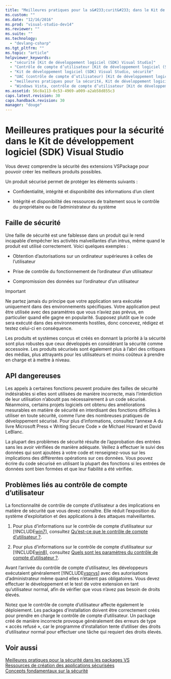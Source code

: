 ```yaml
---
title: "Meilleures pratiques pour la s&#233;curit&#233; dans le Kit de d&#233;veloppement logiciel (SDK) Visual Studio | Microsoft Docs"
ms.custom: ""
ms.date: "12/16/2016"
ms.prod: "visual-studio-dev14"
ms.reviewer: ""
ms.suite: ""
ms.technology: 
  - "devlang-csharp"
ms.tgt_pltfrm: ""
ms.topic: "article"
helpviewer_keywords: 
  - "sécurité [Kit de développement logiciel (SDK) Visual Studio]"
  - "Contrôle de compte d’utilisateur [Kit de développement logiciel (SDK) Visual Studio]"
  - "Kit de développement logiciel (SDK) Visual Studio, sécurité"
  - "UAC (contrôle de compte d’utilisateur) [Kit de développement logiciel (SDK) Visual Studio]"
  - "meilleures pratiques pour la sécurité, Kit de développement logiciel (SDK) Visual Studio"
  - "Windows Vista, contrôle de compte d’utilisateur [Kit de développement logiciel (SDK) Visual Studio]"
ms.assetid: 56c8a113-0c53-4969-a009-a2ab58d855c3
caps.latest.revision: 30
caps.handback.revision: 30
manager: "douge"
---
```

# Meilleures pratiques pour la s&#233;curit&#233; dans le Kit de d&#233;veloppement logiciel (SDK) Visual Studio
Vous devez comprendre la sécurité des extensions VSPackage pour pouvoir créer les meilleurs produits possibles.  
  
 Un produit sécurisé permet de protéger les éléments suivants :  
  
-   Confidentialité, intégrité et disponibilité des informations d’un client  
  
-   Intégrité et disponibilité des ressources de traitement sous le contrôle du propriétaire ou de l’administrateur du système  
  
## Faille de sécurité  
 Une faille de sécurité est une faiblesse dans un produit qui le rend incapable d’empêcher les activités malveillantes d’un intrus, même quand le produit est utilisé correctement. Voici quelques exemples :  
  
-   Obtention d’autorisations sur un ordinateur supérieures à celles de l’utilisateur  
  
-   Prise de contrôle du fonctionnement de l’ordinateur d’un utilisateur  
  
-   Compromission des données sur l’ordinateur d’un utilisateur  
  
> [!IMPORTANT]
>  Ne partez jamais du principe que votre application sera exécutée uniquement dans des environnements spécifiques. Votre application peut être utilisée avec des paramètres que vous n’aviez pas prévus, en particulier quand elle gagne en popularité. Supposez plutôt que le code sera exécuté dans des environnements hostiles, donc concevez, rédigez et testez celui\-ci en conséquence.  
  
 Les produits et systèmes conçus et créés en donnant la priorité à la sécurité sont plus robustes que ceux développés en considérant la sécurité comme accessoire. Les produits sécurisés sont également plus à l’abri des critiques des médias, plus attrayants pour les utilisateurs et moins coûteux à prendre en charge et à mettre à niveau.  
  
## API dangereuses  
 Les appels à certaines fonctions peuvent produire des failles de sécurité indésirables si elles sont utilisées de manière incorrecte, mais l’interdiction de leur utilisation n’aboutit pas nécessairement à un code sécurisé. Néanmoins, certains projets logiciels ont obtenu des améliorations mesurables en matière de sécurité en interdisant des fonctions difficiles à utiliser en toute sécurité, comme l’une des nombreuses pratiques de développement sécurisé. Pour plus d’informations, consultez l’annexe A du livre Microsoft Press « Writing Secure Code » de Michael Howard et David LeBlanc.  
  
 La plupart des problèmes de sécurité résulte de l’approbation des entrées sans les avoir vérifiées de manière adéquate. Veillez à effectuer le suivi des données qui sont ajoutées à votre code et renseignez\-vous sur les implications des différentes opérations sur ces données. Vous pouvez écrire du code sécurisé en utilisant la plupart des fonctions si les entrées de données sont bien formées et que leur fiabilité a été vérifiée.  
  
## Problèmes liés au contrôle de compte d’utilisateur  
 La fonctionnalité de contrôle de compte d’utilisateur a des implications en matière de sécurité que vous devez connaître. Elle réduit l’exposition du système d’exploitation et des applications à des attaques malveillantes.  
  
1.  Pour plus d’informations sur le contrôle de compte d’utilisateur sur [!INCLUDE[win7](../build/includes/win7_md.md)], consultez [Qu’est\-ce que le contrôle de compte d’utilisateur ?](http://go.microsoft.com/fwlink/?linkid=159927).  
  
2.  Pour plus d’informations sur le contrôle de compte d’utilisateur sur [!INCLUDE[win8](../build/includes/win8_md.md)], consultez [Quels sont les paramètres du contrôle de compte d’utilisateur ?](http://windows.microsoft.com/windows-8/what-are-uac-settings).  
  
 Avant l’arrivée du contrôle de compte d’utilisateur, les développeurs exécutaient généralement [!INCLUDE[vsprvs](../assembler/masm/includes/vsprvs_md.md)] avec des autorisations d’administrateur même quand elles n’étaient pas obligatoires. Vous devez effectuer le développement et le test de votre extension en tant qu’utilisateur normal, afin de vérifier que vous n’avez pas besoin de droits élevés.  
  
 Notez que le contrôle de compte d’utilisateur affecte également le déploiement. Les packages d’installation doivent être correctement créés pour prendre en charge le contrôle de compte d’utilisateur. Un package créé de manière incorrecte provoque généralement des erreurs de type « accès refusé », car le programme d’installation tente d’utiliser des droits d’utilisateur normal pour effectuer une tâche qui requiert des droits élevés.  
  
## Voir aussi  
 [Meilleures pratiques pour la sécurité dans les packages VS](../Topic/Best%20Practices%20for%20Security%20in%20VSPackages.md)   
 [Ressources de création des applications sécurisées](http://msdn.microsoft.com/fr-fr/0ebf5f69-76f2-498a-a2df-83cf3443e132)   
 [Concepts fondamentaux sur la sécurité](../Topic/Key%20Security%20Concepts.md)